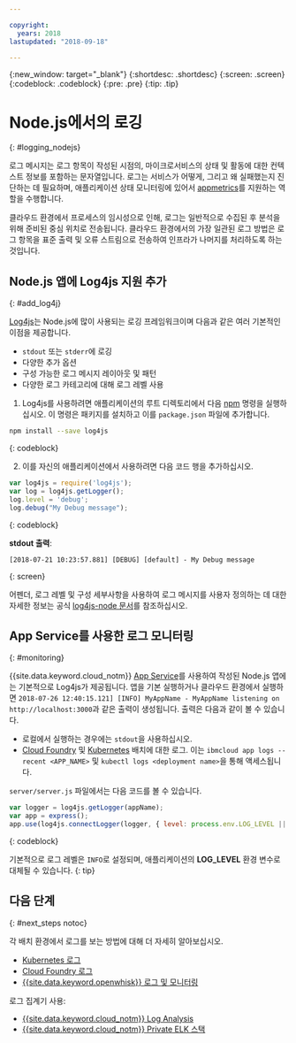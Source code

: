 ```yaml
---

copyright:
  years: 2018
lastupdated: "2018-09-18"

---
```

{:new_window: target="_blank"}
{:shortdesc: .shortdesc}
{:screen: .screen}
{:codeblock: .codeblock}
{:pre: .pre}
{:tip: .tip}

# Node.js에서의 로깅
{: #logging_nodejs}

로그 메시지는 로그 항목이 작성된 시점의, 마이크로서비스의 상태 및 활동에 대한 컨텍스트 정보를 포함하는 문자열입니다. 로그는 서비스가 어떻게, 그리고 왜 실패했는지 진단하는 데 필요하며, 애플리케이션 상태 모니터링에 있어서 [appmetrics](appmetrics.html)를 지원하는 역할을 수행합니다. 

클라우드 환경에서 프로세스의 임시성으로 인해, 로그는 일반적으로 수집된 후 분석을 위해 준비된 중심 위치로 전송됩니다. 클라우드 환경에서의 가장 일관된 로그 방법은 로그 항목을 표준 출력 및 오류 스트림으로 전송하여 인프라가 나머지를 처리하도록 하는 것입니다. 

## Node.js 앱에 Log4js 지원 추가
{: #add_log4j}

[Log4js](https://github.com/log4js-node/log4js-node)는 Node.js에 많이 사용되는 로깅 프레임워크이며 다음과 같은 여러 기본적인 이점을 제공합니다.  
* `stdout` 또는 `stderr`에 로깅
* 다양한 추가 옵션
* 구성 가능한 로그 메시지 레이아웃 및 패턴
* 다양한 로그 카테고리에 대해 로그 레벨 사용

1. Log4js를 사용하려면 애플리케이션의 루트 디렉토리에서 다음 [npm](https://nodejs.org/) 명령을 실행하십시오. 이 명령은 패키지를 설치하고 이를 `package.json` 파일에 추가합니다. 
  ```bash
  npm install --save log4js
  ```
  {: codeblock}

2. 이를 자신의 애플리케이션에서 사용하려면 다음 코드 행을 추가하십시오. 
  ```javascript
  var log4js = require('log4js');
  var log = log4js.getLogger();
  log.level = 'debug';
  log.debug("My Debug message");
  ```
  {: codeblock}

  **stdout 출력**:
  ```
  [2018-07-21 10:23:57.881] [DEBUG] [default] - My Debug message
  ```
  {: screen}

어펜더, 로그 레벨 및 구성 세부사항을 사용하여 로그 메시지를 사용자 정의하는 데 대한 자세한 정보는 공식 [log4js-node 문서](https://log4js-node.github.io/log4js-node/)를 참조하십시오. 

## App Service를 사용한 로그 모니터링
{: #monitoring}

{{site.data.keyword.cloud_notm}} [App Service](https://console.bluemix.net/developer/appservice/dashboard)를 사용하여 작성된 Node.js 앱에는 기본적으로 Log4js가 제공됩니다. 앱을 기본 실행하거나 클라우드 환경에서 실행하면 `2018-07-26 12:40:15.121] [INFO] MyAppName - MyAppName listening on http://localhost:3000`과 같은 출력이 생성됩니다. 출력은 다음과 같이 볼 수 있습니다. 
* 로컬에서 실행하는 경우에는 `stdout`을 사용하십시오. 
* [Cloud Foundry](https://console.bluemix.net/docs/cli/reference/bluemix_cli/bx_cli.html#ibmcloud_app_logs) 및 [Kubernetes](https://kubernetes.io/docs/concepts/cluster-administration/logging/) 배치에 대한 로그. 이는 `ibmcloud app logs --recent <APP_NAME>` 및 `kubectl logs <deployment name>`을 통해 액세스됩니다. 

`server/server.js` 파일에서는 다음 코드를 볼 수 있습니다. 
```js
var logger = log4js.getLogger(appName);
var app = express();
app.use(log4js.connectLogger(logger, { level: process.env.LOG_LEVEL || 'info' }));
```
{: codeblock}

기본적으로 로그 레벨은 `INFO`로 설정되며, 애플리케이션의 **LOG_LEVEL** 환경 변수로 대체될 수 있습니다.
{: tip}

## 다음 단계
{: #next_steps notoc}

각 배치 환경에서 로그를 보는 방법에 대해 더 자세히 알아보십시오. 
* [Kubernetes 로그](https://kubernetes.io/docs/concepts/cluster-administration/logging/)
* [Cloud Foundry 로그](https://console.bluemix.net/docs/cli/reference/bluemix_cli/bx_cli.html#ibmcloud_app_logs)
* [{{site.data.keyword.openwhisk}} 로그 및 모니터링](https://console.bluemix.net/docs/openwhisk/openwhisk_logs.html#openwhisk_logs)

로그 집계기 사용:
* [{{site.data.keyword.cloud_notm}} Log Analysis](https://console.bluemix.net/docs/services/CloudLogAnalysis/log_analysis_ov.html#log_analysis_ov)
* [{{site.data.keyword.cloud_notm}} Private ELK 스택](https://www.ibm.com/support/knowledgecenter/en/SSBS6K_2.1.0.2/manage_metrics/logging_elk.html)
